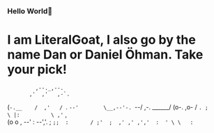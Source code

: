 ### Hello World👋
# I am LiteralGoat, I also go by the name Dan or Daniel Öhman. Take your pick!

             ,--._,--.
           ,'  ,'   ,-`.
(`-.__    /  ,'   /
 `.   `--'        \__,--'-.
   `--/       ,-.  ______/
     (o-.     ,o- /
      `. ;        \
       |:          \
      ,'`       ,   \
     (o o ,  --'     :
      \--','.        ;
       `;;  :       /
        ;'  ;  ,' ,'
        ,','  :  '
        \ \   :
         `

<!--
**LiteralGoat/LiteralGoat** is a ✨ _special_ ✨ repository because its `README.md` (this file) appears on your GitHub profile.

Here are some ideas to get you started:

- 🔭 I’m currently working on ...
- 🌱 I’m currently learning ...
- 👯 I’m looking to collaborate on ...
- 🤔 I’m looking for help with ...
- 💬 Ask me about ...
- 📫 How to reach me: ...
- 😄 Pronouns: ...
- ⚡ Fun fact: ...
-->
